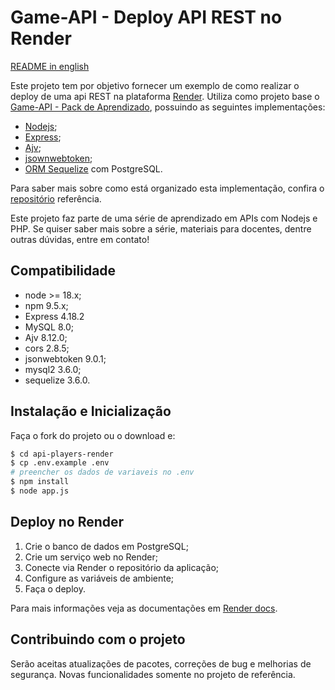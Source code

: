 # Game-API - Deploy API REST no Render

[README in english](README-en-us.md)

Este projeto tem por objetivo fornecer um exemplo de como realizar o deploy de uma api REST na plataforma [Render](https://render.com/). Utiliza como projeto base o [Game-API - Pack de Aprendizado](https://github.com/fabiosperotto/api-players-express), possuindo as seguintes implementações:

- [Nodejs](https://nodejs.org/en);
- [Express](https://expressjs.com/);
- [Ajv](https://ajv.js.org/);
- [jsownwebtoken](https://github.com/auth0/node-jsonwebtoken);
- [ORM Sequelize](https://sequelize.org/) com PostgreSQL.

Para saber mais sobre como está organizado esta implementação, confira o [repositório](https://github.com/fabiosperotto/api-players-express) referência.

Este projeto faz parte de uma série de aprendizado em APIs com Nodejs e PHP. Se quiser saber mais sobre a série, materiais para docentes, dentre outras dúvidas, entre em contato!

## Compatibilidade

- node >= 18.x;
- npm 9.5.x;
- Express 4.18.2
- MySQL 8.0;
- Ajv 8.12.0;
- cors 2.8.5;
- jsonwebtoken 9.0.1;
- mysql2 3.6.0;
- sequelize 3.6.0.

## Instalação e Inicialização

Faça o fork do projeto ou o download e:

```bash
$ cd api-players-render
$ cp .env.example .env
# preencher os dados de variaveis no .env
$ npm install
$ node app.js
```

## Deploy no Render

1. Crie o banco de dados em PostgreSQL;
2. Crie um serviço web no Render;
3. Conecte via Render o repositório da aplicação;
4. Configure as variáveis de ambiente;
5. Faça o deploy.

Para mais informações veja as documentações em [Render docs](https://render.com/docs).

## Contribuindo com o projeto

Serão aceitas atualizações de pacotes, correções de bug e melhorias de segurança. Novas funcionalidades somente no projeto de referência.
